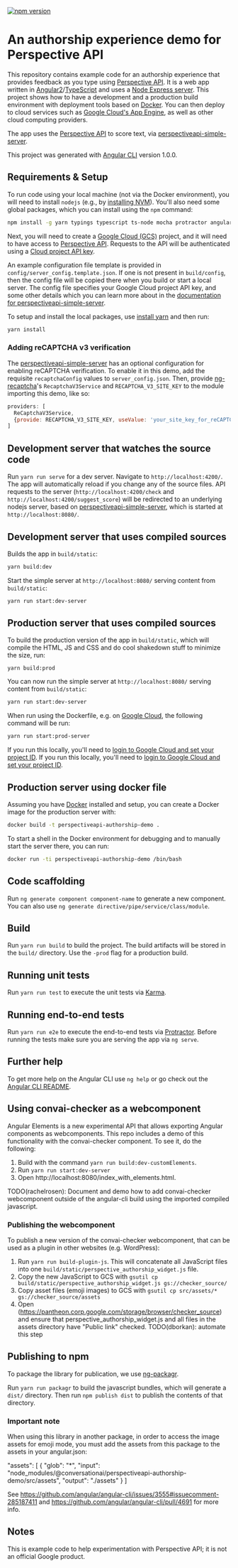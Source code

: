 [![npm version](https://badge.fury.io/js/%40conversationai%2Fperspectiveapi-authorship-demo.svg)](https://badge.fury.io/js/%40conversationai%2Fperspectiveapi-authorship-demo)

# An authorship experience demo for Perspective API

This repository contains example code for an authorship experience that provides feedback as you type using [Perspective API](http://www.perspectiveapi.com/). It is a web app written in
[Angular2](https://angular.io/)/[TypeScript](https://www.typescriptlang.org/) and uses a [Node Express server](https://expressjs.com/). This project shows how to have a development and a production
build environment with deployment tools based on [Docker](https://www.docker.com/). You can then deploy to cloud services such as [Google Cloud's App Engine](https://cloud.google.com/appengine/),
as well as other cloud computing providers.

The app uses the [Perspective API](http://www.perspectiveapi.com/) to score text, via
[perspectiveapi-simple-server](https://github.com/conversationai/perspectiveapi-simple-server).

This project was generated with [Angular CLI](https://github.com/angular/angular-cli) version 1.0.0.

## Requirements & Setup

To run code using your local machine (not via the Docker
environment), you will need to install `nodejs` (e.g., by [installing NVM](https://github.com/creationix/nvm)).
You'll also need some global packages, which you can install using the `npm` command:

```bash
npm install -g yarn typings typescript ts-node mocha protractor angular-cli karma-cli
```

Next, you will need to create a
[Google Cloud (GCS)](http://cloud.google.com) project, and it will need to have access to [Perspective API](https://www.perspectiveapi.com). Requests to the API will be authenticated using a [Cloud project API key](https://support.google.com/cloud/answer/6158862?hl=en).

An example configuration file template is provided in `config/server_config.template.json`. If one is not present
in `build/config`, then the config file will be copied there when you build or start a local server. The config
file specifies your Google Cloud project API key, and some other details which you can learn more about in the
[documentation for perspectiveapi-simple-server](https://github.com/conversationai/perspectiveapi-simple-server/blob/master/README.md).

To setup and install the local packages, use [install yarn](https://yarnpkg.com/en/docs/install) and then run:

```bash
yarn install
```

### Adding reCAPTCHA v3 verification

The [perspectiveapi-simple-server](https://github.com/conversationai/perspectiveapi-simple-server) 
has an optional configuration for enabling reCAPTCHA verification. To enable it in this demo, add the 
requisite `recaptchaConfig` values to `server_config.json`. Then, provide [ng-recaptcha](https://github.com/DethAriel/ng-recaptcha)'s  `RecaptchaV3Service` and `RECAPTCHA_V3_SITE_KEY` to the module importing this demo, like so:

```js
providers: [ 
  ReCaptchaV3Service,
  {provide: RECAPTCHA_V3_SITE_KEY, useValue: 'your_site_key_for_reCAPTCHA_v3' },
]
```

## Development server that watches the source code

Run `yarn run serve` for a dev server. Navigate to `http://localhost:4200/`.
The app will automatically reload if you change any of the source files.
API requests to the server (`http://localhost:4200/check` and
`http://localhost:4200/suggest_score`) will be redirected to an underlying nodejs server,
based on [perspectiveapi-simple-server](https://github.com/conversationai/perspectiveapi-simple-server),
which is started at `http://localhost:8080/`.

## Development server that uses compiled sources

Builds the app in `build/static`:

```bash
yarn build:dev
```

Start the simple server at `http://localhost:8080/` serving content from `build/static`:

```bash
yarn run start:dev-server
```

## Production server that uses compiled sources

To build the production version of the app in `build/static`, which will compile the HTML, JS and CSS
and do cool shakedown stuff to minimize the size, run:

```
yarn build:prod
```

You can now run the simple server at `http://localhost:8080/` serving content from `build/static`:

```bash
yarn run start:dev-server
```

When run using the Dockerfile, e.g. on [Google Cloud](https://cloud.google.com/sdk/gcloud/), the following
command will be run:

```bash
yarn run start:prod-server
```

If you run this locally, you'll need to [login to Google Cloud and set your project ID](https://cloud.google.com/sdk/docs/initializing).
If you run this locally, you'll need to [login to Google Cloud and set your project ID](https://cloud.google.com/sdk/docs/initializing).

## Production server using docker file

Assuming you have [Docker](https://www.docker.com/) installed and setup, you can create a Docker image for the
production server with:

```bash
docker build -t perspectiveapi-authorship-demo .
```

To start a shell in the Docker environment for debugging and to manually start
the server there, you can run:

```bash
docker run -ti perspectiveapi-authorship-demo /bin/bash
```

## Code scaffolding

Run `ng generate component component-name` to generate a new component. You can also use `ng generate directive/pipe/service/class/module`.

## Build

Run `yarn run build` to build the project. The build artifacts will be stored in the `build/` directory. Use the
`-prod` flag for a production build.

## Running unit tests

Run `yarn run test` to execute the unit tests via [Karma](https://karma-runner.github.io).

## Running end-to-end tests

Run `yarn run e2e` to execute the end-to-end tests via [Protractor](http://www.protractortest.org/).
Before running the tests make sure you are serving the app via `ng serve`.

## Further help

To get more help on the Angular CLI use `ng help` or go check out the [Angular CLI README](https://github.com/angular/angular-cli/blob/master/README.md).

## Using convai-checker as a webcomponent

Angular Elements is a new experimental API that allows exporting Angular
components as webcomponents. This repo includes a demo of this functionality
with the convai-checker component. To see it, do the following:

1. Build with the command `yarn run build:dev-customElements`.
2. Run `yarn run start:dev-server`
3. Open http://localhost:8080/index_with_elements.html.

TODO(rachelrosen): Document and demo how to add convai-checker webcomponent outside of the angular-cli build using the imported compiled javascript.

### Publishing the webcomponent

To publish a new version of the convai-checker webcomponent, that can be used as a plugin in other websites (e.g. WordPress):
1. Run `yarn run build-plugin-js`.  This will concatenate all JavaScript files into one `build/static/perspective_authorship_widget.js` file.
2. Copy the new JavaScript to GCS with `gsutil cp build/static/perspective_authorship_widget.js gs://checker_source/`
3. Copy asset files (emoji images) to GCS with `gsutil cp src/assets/* gs://checker_source/assets`
4. Open (https://pantheon.corp.google.com/storage/browser/checker_source) and ensure that perspective_authorship_widget.js and all files in the assets directory have "Public link" checked.  TODO(dborkan): automate this step

## Publishing to npm

To package the library for publication, we use [ng-packagr](https://github.com/dherges/ng-packagr).

Run `yarn run packagr` to build the javascript bundles, which will generate a
`dist/` directory. Then run `npm publish dist` to publish the contents of that
directory.

### Important note

When using this library in another package, in order to access the image assets
for emoji mode, you must add the assets from this package to the assets in your
angular.json:

"assets": [
   {
     "glob": "*",
     "input": "node_modules/@conversationai/perspectiveapi-authorship-demo/src/assets",
     "output": "./assets"
   }
]

See https://github.com/angular/angular-cli/issues/3555#issuecomment-285187411
and https://github.com/angular/angular-cli/pull/4691 for more info.

## Notes

This is example code to help experimentation with Perspective API; it is not an official Google product.
